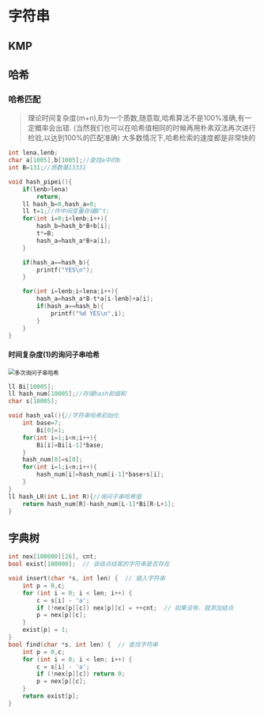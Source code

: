 # 字符串

## KMP

## 哈希

### 哈希匹配

> 理论时间复杂度(m+n),B为一个质数,随意取,哈希算法不是100%准确,有一定概率会出错.
> (当然我们也可以在哈希值相同的时候再用朴素双法再次进行检验,以达到100%的匹配准确)
> 大多数情况下,哈希检索的速度都是非常快的

```cpp
int lena,lenb;
char a[1005],b[1005];//查找a中的b
int B=131;//质数基13331

void hash_pipei(){
    if(lenb>lena)
        return;
    ll hash_b=0,hash_a=0;
    ll t=1;//作中间变量存储B^t;
    for(int i=0;i<lenb;i++){
        hash_b=hash_b*B+b[i];
        t*=B;
        hash_a=hash_a*B+a[i];
    }

    if(hash_a==hash_b){
        printf("YES\n");
    }

    for(int i=lenb;i<lena;i++){
        hash_a=hash_a*B-t*a[i-lenb]+a[i];
        if(hash_a==hash_b){
            printf("%d YES\n",i);
        }
    }
}
```

#### 时间复杂度(1)的询问子串哈希

<img src="C:\Users\xyx\Documents\makedown\字符串\多次询问子串哈希.png" alt="多次询问子串哈希" style="zoom: 80%;" />

```cpp
ll Bi[10005];
ll hash_num[10005];//存储hash前缀和
char s[10005];

void hash_val(){//字符串哈希初始化
	int base=7;
		Bi[0]=1;
	for(int i=1;i<n;i++){
		Bi[i]=Bi[i-1]*base;
	}
	hash_num[0]=s[0];
	for(int i=1;i<n;i++){
		hash_num[i]=hash_num[i-1]*base+s[i];
	}
}
ll hash_LR(int L,int R){//询问子串哈希值
	return hash_num[R]-hash_num[L-1]*Bi[R-L+1];
}
```

## 字典树

```cpp
int nex[100000][26], cnt;
bool exist[100000];  // 该结点结尾的字符串是否存在

void insert(char *s, int len) {  // 插入字符串
    int p = 0,c;
    for (int i = 0; i < len; i++) {
        c = s[i] - 'a';
        if (!nex[p][c]) nex[p][c] = ++cnt;  // 如果没有，就添加结点
        p = nex[p][c];
    }
    exist[p] = 1;
}
bool find(char *s, int len) {  // 查找字符串
    int p = 0,c;
    for (int i = 0; i < len; i++) {
        c = s[i] - 'a';
        if (!nex[p][c]) return 0;
        p = nex[p][c];
    }
    return exist[p];
}
```

